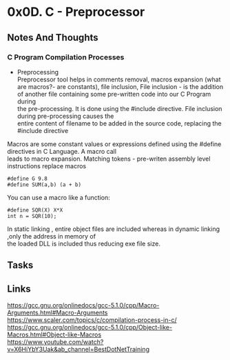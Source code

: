 # 0x0D. C - Preprocessor  
## Notes And Thoughts
### C Program Compilation Processes
+ Preprocessing  
Preprocessor tool helps in comments removal, macros expansion (what are macros?- are constants), file inclusion,
File inclusion -  is the addition of another file containing some pre-written code into our C Program during  
the pre-processing. It is done using the #include directive. File inclusion during pre-processing causes the  
entire content of filename to be added in the source code, replacing the #include<filename> directive  

Macros are some constant values or expressions defined using the #define directives in C Language. A macro call  
leads to macro expansion. Matching tokens - pre-writen assembly level instructions replace macros  

	#define G 9.8
	#define SUM(a,b) (a + b)  
You can use a macro like a function:  

	#define SQR(X) X*X  
	int n = SQR(10);  

In static linking , entire object files are included whereas in dynamic linking ,only the address in memory of  
the loaded DLL is included thus reducing exe file size.   

## Tasks

## Links 
https://gcc.gnu.org/onlinedocs/gcc-5.1.0/cpp/Macro-Arguments.html#Macro-Arguments  
https://www.scaler.com/topics/c/compilation-process-in-c/  
https://gcc.gnu.org/onlinedocs/gcc-5.1.0/cpp/Object-like-Macros.html#Object-like-Macros  
https://www.youtube.com/watch?v=X6HiYbY3Uak&ab_channel=BestDotNetTraining   
